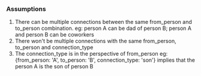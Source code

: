 ### Assumptions

1. There can be multiple connections between the same from_person and to_person combination.
	eg: person A can be dad of person B; person A and person B can be coworkers
2. There won't be multiple connections with the same from_person, to_person and connection_type
3. The connection_type is in the perspective of from_person
	eg: {from_person: 'A', to_person: 'B', connection_type: 'son'} implies that the person A is the son of person B